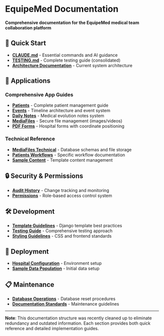 # EquipeMed Documentation

**Comprehensive documentation for the EquipeMed medical team collaboration platform**

## 🚀 Quick Start

- **[CLAUDE.md](../CLAUDE.md)** - Essential commands and AI guidance
- **[TESTING.md](TESTING.md)** - Complete testing guide (consolidated)
- **[Architecture Documentation](MIGRATION.md)** - Current system architecture

## 📱 Applications

### Comprehensive App Guides
- **[Patients](apps/patients.md)** - Complete patient management guide
- **[Events](apps/events.md)** - Timeline architecture and event system  
- **[Daily Notes](apps/dailynotes.md)** - Medical evolution notes system
- **[MediaFiles](apps/mediafiles.md)** - Secure file management (images/videos)
- **[PDF Forms](apps/pdf-forms.md)** - Hospital forms with coordinate positioning

### Technical Reference
- **[MediaFiles Technical](mediafiles/)** - Database schemas and file storage
- **[Patients Workflows](patients/)** - Specific workflow documentation
- **[Sample Content](sample_content/)** - Template content management

## 🔒 Security & Permissions

- **[Audit History](security/audit-history.md)** - Change tracking and monitoring
- **[Permissions](permissions/)** - Role-based access control system

## 🛠️ Development

- **[Template Guidelines](development/template-guidelines.md)** - Django template best practices
- **[Testing Guide](TESTING.md)** - Comprehensive testing approach
- **[Styling Guidelines](styling.md)** - CSS and frontend standards

## 🚀 Deployment

- **[Hospital Configuration](deployment/hospital-configuration.md)** - Environment setup
- **[Sample Data Population](sample-data-population.md)** - Initial data setup

## 📋 Maintenance

- **[Database Operations](database-reset.md)** - Database reset procedures
- **[Documentation Standards](DOCUMENTATION_STANDARDS.md)** - Maintenance guidelines

---

**Note**: This documentation structure was recently cleaned up to eliminate redundancy and outdated information. Each section provides both quick reference and detailed implementation guides.
